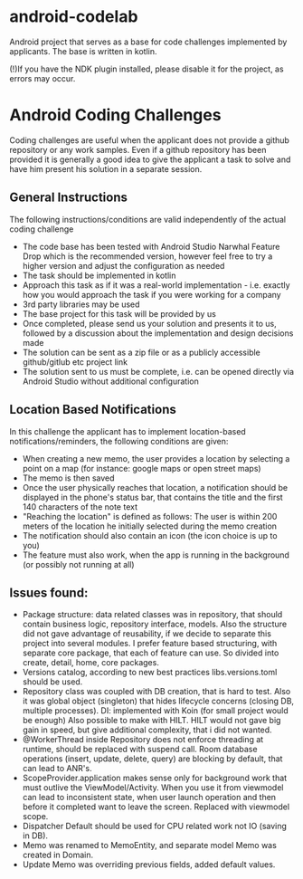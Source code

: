 # android-codelab
Android project that serves as a base for code challenges implemented by applicants.
The base is written in kotlin. 

(!)If you have the NDK plugin installed, please disable it for the project, as errors may occur.

# Android Coding Challenges
Coding challenges are useful when the applicant does not provide a github repository or any work samples. Even if a github repository has been provided it is generally a good idea to give the applicant a task to solve and have him present his solution in a separate session. 

## General Instructions
The following instructions/conditions are valid independently of the actual coding challenge

- The code base has been tested with Android Studio Narwhal Feature Drop which is the recommended version, however feel free to try a higher version and adjust the configuration as needed
- The task should be implemented in kotlin
- Approach this task as if it was a real-world implementation - i.e. exactly how you would approach the task if you were working for a company
- 3rd party libraries may be used
- The base project for this task will be provided by us
- Once completed, please send us your solution and presents it to us, followed by a discussion about the implementation and design decisions made
- The solution can be sent as a zip file or as a publicly accessible github/gitlub etc project link
- The solution sent to us must be complete, i.e. can be opened directly via Android Studio without additional configuration

## Location Based Notifications
In this challenge the applicant has to implement location-based notifications/reminders, the following conditions are given:

- When creating a new memo, the user provides a location by selecting a point on a map (for instance: google maps or open street maps)
- The memo is then saved
- Once the user physically reaches that location, a notification should be displayed in the phone's status bar, that contains the title and the first 140 characters of the note text
- "Reaching the location" is defined as follows: The user is within 200 meters of the location he initially selected during the memo creation
- The notification should also contain an icon (the icon choice is up to you)
- The feature must also work, when the app is running in the background (or possibly not running at all)

## Issues found:
- Package structure: data related classes was in repository, that should contain business logic, repository interface, models. 
Also the structure did not gave advantage of reusability, if we decide to separate this project into several modules.
I prefer feature based structuring, with separate core package, that each of feature can use. So divided into create, detail, home, core packages.
- Versions catalog, according to new best practices libs.versions.toml should be used.
- Repository class was coupled with DB creation, that is hard to test. Also it was global object (singleton) that hides lifecycle concerns (closing DB, multiple processes). 
DI: implemented with Koin (for small project would be enough) Also possible to make with HILT. HILT would not gave big gain in speed, but give additional complexity, that i did not wanted.
- @WorkerThread  inside Repository does not enforce threading at runtime, should be replaced with suspend call. Room database operations (insert, update, delete, query) are blocking by default, that can lead to ANR's.
- ScopeProvider.application makes sense only for background work that must outlive the ViewModel/Activity.
When you use it from viewmodel can lead to inconsistent state, when user launch operation and then before it completed want to leave the screen. Replaced with viewmodel scope.
- Dispatcher Default should be used for CPU related work not IO (saving in DB).
- Memo was renamed to MemoEntity, and separate model Memo was created in Domain.
- Update Memo was overriding previous fields, added default values.
